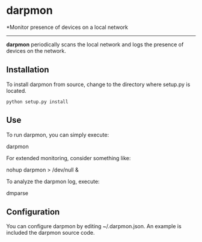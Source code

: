 # darpmon

*Monitor presence of devices on a local network

---

**darpmon** periodically scans the local network and logs the presence of devices on the network.

## Installation

To install darpmon from source, change to the directory where setup.py is located.

```python setup.py install```

## Use

To run darpmon, you can simply execute:

   darpmon

For extended monitoring, consider something like:

   nohup darpmon > /dev/null &

To analyze the darpmon log, execute:

   dmparse


## Configuration

You can configure darpmon by editing ~/.darpmon.json. An example is included the darpmon source code.
